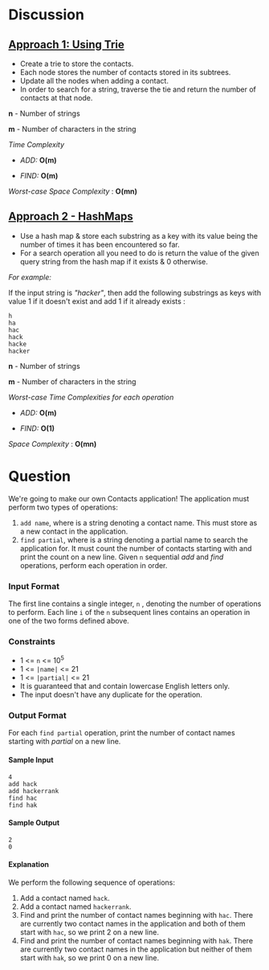 # Discussion

## [Approach 1: Using Trie](https://github.com/div1090/codemonkeys/blob/master/Cracking%20the%20Coding%20Interview%20Challenges/Tries-%20Contacts/soln_2.cc)
* Create a trie to store the contacts.
* Each node stores the number of contacts stored in its subtrees.
* Update all the nodes when adding a contact.
* In order to search for a string, traverse the tie and return the number of contacts at that node.

**n** - Number of strings

**m** - Number of characters in the string

*Time Complexity*

* *ADD:* **O(m)**

* *FIND:* **O(m)**

*Worst-case Space Complexity* : **O(mn)**


## [Approach 2 - HashMaps](https://github.com/div1090/codemonkeys/blob/master/Cracking%20the%20Coding%20Interview%20Challenges/Tries-%20Contacts/soln.cpp)

* Use a hash map & store each substring as a key with its value being the number of times it has been encountered so far. 
* For a search operation all you need to do is return the value of the given query string from the hash map if it exists & 0 otherwise.


*For example:*

If the input string is *"hacker"*, then add the following substrings as keys with value 1 if it doesn't exist and add 1 if it already exists : 
    
    h
    ha
    hac
    hack
    hacke
    hacker


**n** - Number of strings

**m** - Number of characters in the string

*Worst-case Time Complexities for each operation*

* *ADD:* **O(m)**

* *FIND:* **O(1)**

*Space Complexity* : **O(mn)**

# Question

We're going to make our own Contacts application! The application must perform two types of operations:

1) `add name`, where  is a string denoting a contact name. This must store  as a new contact in the application.
2) `find partial`, where  is a string denoting a partial name to search the application for. It must count the number of contacts starting with  and print the count on a new line.
Given `n` sequential *add* and *find* operations, perform each operation in order.

### Input Format

The first line contains a single integer, `n` , denoting the number of operations to perform. 
Each line `i` of the `n` subsequent lines contains an operation in one of the two forms defined above.

### Constraints

* 1 <= `n` <= 10<sup>5</sup>
* 1 <= `|name|` <= 21
* 1 <= `|partial|` <= 21
* It is guaranteed that  and  contain lowercase English letters only.
* The input doesn't have any duplicate  for the  operation.

### Output Format

For each `find partial` operation, print the number of contact names starting with *partial*  on a new line.

#### Sample Input
```
4
add hack
add hackerrank
find hac
find hak
```
#### Sample Output
```
2
0
```

#### Explanation

We perform the following sequence of operations:

1) Add a contact named `hack`.
2) Add a contact named `hackerrank`.
3) Find and print the number of contact names beginning with `hac`. There are currently two contact names in the application and both of them start with `hac`, so we print 2 on a new line.
4) Find and print the number of contact names beginning with `hak`. There are currently two contact names in the application but neither of them start with `hak`, so we print 0 on a new line.
